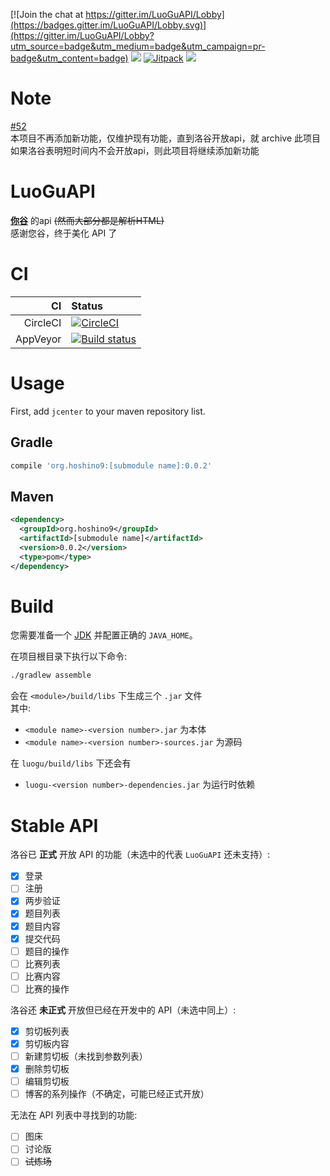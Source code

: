[![Join the chat at https://gitter.im/LuoGuAPI/Lobby](https://badges.gitter.im/LuoGuAPI/Lobby.svg)](https://gitter.im/LuoGuAPI/Lobby?utm_source=badge&utm_medium=badge&utm_campaign=pr-badge&utm_content=badge)
[![](https://jitpack.io/v/HoshinoTented/LuoGuAPI/month.svg)][jitpack]
[![Jitpack](https://jitpack.io/v/HoshinoTented/LuoGuAPI.svg)][jitpack]
[![](https://img.shields.io/bintray/v/ice1000/ice1000/LuoGuAPI.svg)](https://bintray.com/ice1000/ice1000/LuoGuAPI)

# Note
[#52](https://github.com/HoshinoTented/LuoGuAPI/issues/52)  
本项目不再添加新功能，仅维护现有功能，直到洛谷开放api，就 archive 此项目  
如果洛谷表明短时间内不会开放api，则此项目将继续添加新功能  

# LuoGuAPI
[**你谷**](https://www.luogu.org) 的api ~~\(然而大部分都是解析HTML\)~~  
感谢您谷，终于美化 API 了  

# CI
CI      |Status
-------:|:---------
CircleCI|[![CircleCI](https://circleci.com/gh/HoshinoTented/LuoGuAPI.svg?style=svg)](https://circleci.com/gh/HoshinoTented/LuoGuAPI)
AppVeyor|[![Build status](https://ci.appveyor.com/api/projects/status/l66p8yqgxgjl9jph?svg=true)](https://ci.appveyor.com/project/HoshinoTented/luoguapi)

 [jitpack]: https://jitpack.io/#HoshinoTented/LuoGuAPI

# Usage

First, add `jcenter` to your maven repository list.

## Gradle

```groovy
compile 'org.hoshino9:[submodule name]:0.0.2'
```

## Maven

```xml
<dependency>
  <groupId>org.hoshino9</groupId>
  <artifactId>[submodule name]</artifactId>
  <version>0.0.2</version>
  <type>pom</type>
</dependency>
```

# Build
您需要准备一个 [JDK](https://oracle.com) 并配置正确的 `JAVA_HOME`。

在项目根目录下执行以下命令:
```bash
./gradlew assemble
```
会在 `<module>/build/libs` 下生成三个 `.jar` 文件  
其中:
* `<module name>-<version number>.jar` 为本体  
* `<module name>-<version number>-sources.jar` 为源码

在 `luogu/build/libs` 下还会有  
* `luogu-<version number>-dependencies.jar` 为运行时依赖  

# Stable API
洛谷已 **正式** 开放 API 的功能（未选中的代表 `LuoGuAPI` 还未支持）:  
- [x] 登录
- [ ] 注册
- [x] 两步验证
- [x] 题目列表
- [x] 题目内容
- [x] 提交代码
- [ ] 题目的操作
- [ ] 比赛列表
- [ ] 比赛内容
- [ ] 比赛的操作

洛谷还 **未正式** 开放但已经在开发中的 API（未选中同上）:  
- [x] 剪切板列表
- [x] 剪切板内容
- [ ] 新建剪切板（未找到参数列表）
- [x] 删除剪切板
- [ ] 编辑剪切板
- [ ] 博客的系列操作（不确定，可能已经正式开放）

无法在 API 列表中寻找到的功能:
- [ ] 图床
- [ ] 讨论版
- [ ] ~~试炼场~~